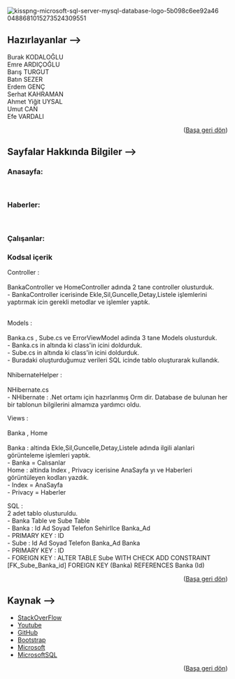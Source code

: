 <div id="top"></div>

![kisspng-microsoft-sql-server-mysql-database-logo-5b098c6ee92a46 0488681015273524309551](https://user-images.githubusercontent.com/74763030/150372747-19fd593e-232f-4cd0-80a9-76ff6db351bc.png )

## Hazırlayanlar -->

Burak KODALOĞLU <br>
Emre ARDIÇOĞLU <br>
Barış TURGUT <br>
Batın SEZER <br>
Erdem GENÇ <br>
Serhat KAHRAMAN <br>
Ahmet Yiğit UYSAL <br>
Umut CAN <br>
Efe VARDALI <br>

<p align="right">(<a href="#top">Başa geri dön</a>)</p>

## Sayfalar Hakkında Bilgiler -->

### Anasayfa: <br>

<br>

### Haberler: <br>

<br>

### Çalışanlar: <br>



### Kodsal içerik <br>

Controller : <br><br> BankaController ve HomeController adında 2 tane controller olusturduk. <br>
            - BankaController icerisinde Ekle,Sil,Guncelle,Detay,Listele işlemlerini yaptırmak icin gerekli metodlar ve işlemler yaptık.<br>
             <br>
                      
Models : <br><br> Banka.cs , Sube.cs ve ErrorViewModel adinda 3 tane Models olusturduk.
       <br> - Banka.cs in altında ki class'in icini doldurduk.
       <br> - Sube.cs in altında ki class'in icini doldurduk.
       <br> - Buradaki oluşturduğumuz verileri SQL icinde tablo oluşturarak kullandık.<br>
       <br>
NhibernateHelper :<br><br> NHibernate.cs
          <br>  -  NHibernate : .Net ortamı için hazırlanmış Orm dir.  Database de bulunan her bir tablonun bilgilerini almamıza yardımcı oldu.<br>

Views : <br><br>Banka , Home <br>
     <br>  Banka : altinda Ekle,Sil,Guncelle,Detay,Listele adında ilgili alanlari görünteleme işlemleri yaptık.
            <br>  - Banka = Calısanlar
      <br> Home : altinda Index , Privacy icerisine AnaSayfa yı ve Haberleri görüntüleyen kodları yazdık. 
      <br>      - Index = AnaSayfa
      <br>      - Privacy = Haberler
      <br>        
              
SQL :<br> 2 adet tablo olusturuldu.
   <br>   - Banka Table ve Sube Table
   <br>   - Banka : Id Ad Soyad Telefon SehirIlce Banka_Ad  
             - PRIMARY KEY : ID
   <br>   - Sube : Id Ad Soyad Telefon Banka_Ad Banka 
   <br>          - PRIMARY KEY : ID
   <br>          - FOREIGN KEY  : ALTER TABLE Sube WITH CHECK ADD CONSTRAINT [FK_Sube_Banka_id] FOREIGN KEY (Banka) REFERENCES Banka (Id)
<br>

<p align="right">(<a href="#top">Başa geri dön</a>)</p>

## Kaynak -->
* [StackOverFlow](https://stackoverflow.com/)
* [Youtube](https://Youtube.com/)
* [GitHub](https://github.com/)
* [Bootstrap](https://getbootstrap.com)
* [Microsoft](https://Microsoft.com)
* [MicrosoftSQL](https://docs.microsoft.com/en-us/sql/relational-databases/tables/tables?view=sql-server-ver15)

<p align="right">(<a href="#top">Başa geri dön</a>)</p>
